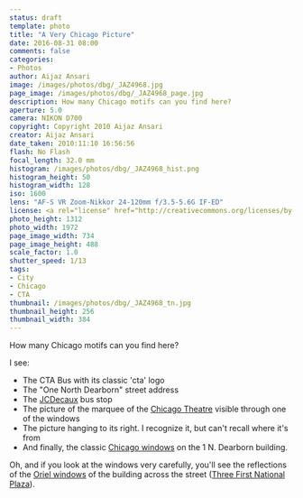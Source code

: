 ```yaml
---
status: draft
template: photo
title: "A Very Chicago Picture"
date: 2016-08-31 08:00
comments: false
categories:
- Photos
author: Aijaz Ansari
image: /images/photos/dbg/_JAZ4968.jpg
page_image: /images/photos/dbg/_JAZ4968_page.jpg
description: How many Chicago motifs can you find here?
aperture: 5.0
camera: NIKON D700
copyright: Copyright 2010 Aijaz Ansari
creator: Aijaz Ansari
date_taken: 2010:11:10 16:56:56
flash: No Flash
focal_length: 32.0 mm
histogram: /images/photos/dbg/_JAZ4968_hist.png
histogram_height: 50
histogram_width: 128
iso: 1600
lens: "AF-S VR Zoom-Nikkor 24-120mm f/3.5-5.6G IF-ED"
license: <a rel="license" href="http://creativecommons.org/licenses/by-nc-nd/3.0/deed.en_US"><img alt="Creative Commons License" style="border-width:0" src="http://i.creativecommons.org/l/by-nc-nd/3.0/88x31.png" /></a>
photo_height: 1312
photo_width: 1972
page_image_width: 734
page_image_height: 488
scale_factor: 1.0
shutter_speed: 1/13
tags: 
- City
- Chicago
- CTA
thumbnail: /images/photos/dbg/_JAZ4968_tn.jpg
thumbnail_height: 256
thumbnail_width: 384
---
```


How many Chicago motifs can you find here?

I see: 

- The CTA Bus with its classic 'cta' logo
- The "One North Dearborn" street address
- The [JCDecaux](http://www.jcdecauxna.com/street-furniture/chicago/advertising-chicago) bus stop
- The picture of the marquee of the [Chicago Theatre](https://en.wikipedia.org/wiki/Chicago_Theatre#/media/File:Chicago_Theatre_sign_Close_up.jpg) visible through one of the windows
- The picture hanging to its right. I recognize it, but can't recall where it's from
- And finally, the classic [Chicago windows](https://en.wikipedia.org/wiki/Chicago_school_(architecture)) on the 1 N. Dearborn building. 

Oh, and if you look at the windows very carefully, you'll see the reflections of the [Oriel windows](https://en.wikipedia.org/wiki/Oriel_window) of the building across the street ([Three First National Plaza](http://photos.wikimapia.org/p/00/02/24/49/68_full.jpeg)). 
